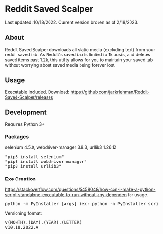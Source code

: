 # Reddit Saved Scalper
Last updated: 10/18/2022. Current version broken as of 2/18/2023.

## About
Reddit Saved Scalper downloads all static media (excluding text) from your reddit saved tab. As Reddit's saved tab is limited to 1k posts, and deletes saved items past 1.2k, this utility allows for you to maintain your saved tab without worrying about saved media being forever lost.

## Usage
Executable Included. Download: https://github.com/jackrlehman/Reddit-Saved-Scalper/releases


## Development
Requires Python 3+

### Packages
selenium 4.5.0, webdriver-manager 3.8.3, urllib3 1.26.12
<pre>
"pip3 install selenium" 
"pip3 install webdriver-manager"
"pip3 install urllib3"
</pre>

### Exe Creation
https://stackoverflow.com/questions/5458048/how-can-i-make-a-python-script-standalone-executable-to-run-without-any-dependen for usage.

<pre>
python -m PyInstaller [args] (ex: python -m PyInstaller script.py)
</pre>

Versioning format:
<pre>
v(MONTH).(DAY).(YEAR).(LETTER)
v10.18.2022.A
</pre>

